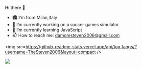 Hi there 👋


- 🏙 I'm from Milan,Italy
- 🔭 I’m currently working on a soccer games simulator
- 🌱 I’m currently learning JavaScript
- 📫 How to reach me: damoresteven2006@gmail.com

<img src=https://github-readme-stats.vercel.app/api/top-langs/?username=TheSteven2006&layout=compact />

<img src="https://github-readme-stats.vercel.app/api?username=TheSteven2006&count_private=true&theme=radical&show_icons=true" />
